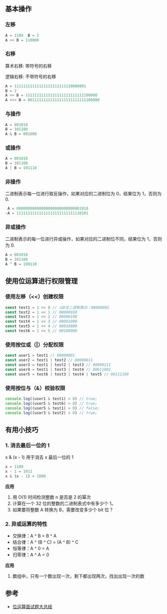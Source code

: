 ## 基本操作

### 左移

```js
A = 1100  B = 2
A << B = 110000
```

### 右移

算术右移: 带符号的右移

逻辑右移: 不带符号的右移

```js
A = 11111111111111111111111110000001
B = 2
A >> B = 11111111111111111111111111100000
A >>> B = 00111111111111111111111111100000
```

### 与操作

```js
A = 001010
B = 101100
A & B = 001000
```

### 或操作

```js
A = 001010
B = 101100
A | B = 101110
```

### 非操作

二进制表示每一位进行取反操作，如果对应的二进制位为 0，结果位为 1，否则为 0.

```js
 A = 00000000000000000000000000001010
~A = 11111111111111111111111111110101
```

### 异或操作

二进制表示的每一位进行异或操作，如果对应的二进制位不同，结果位为 1，否则为 0.

```js
A = 001010
B = 101100
A ^ B = 100110
```

## 使用位运算进行权限管理

### 使用左移（\<\<）创建权限

```js
const test1 = 1 << 0 // 以8位二进制表示：00000001
const test2 = 1 << 1 // 00000010
const test3 = 1 << 2 // 00000100
const test4 = 1 << 3 // 00001000
const test5 = 1 << 4 // 00010000
const test6 = 1 << 5 // 00100000
```

### 使用按位或（|）分配权限

```js
const user1 = test1 // 00000001
const user2 = test1 | test2 // 00000011
const user3 = test1 | test2 | test3 // 00000111
const user4 = test1 | test3 | test4 // 00011001
const user5 = test6 | test3 | test4 | test5 // 00111100
```

### 使用按位与（&）校验权限

```js
console.log((user1 & test1) > 0) // true;
console.log((user5 & test6) > 0) // true;
console.log((user5 & test1) > 0) // false;
console.log((user3 & test2) > 0) // true;
```

## 有用小技巧

### 1. 消去最后一位的 1

x & (x - 1) 用于消去 x 最后一位的 1

```js
x = 1100
x - 1 = 1011
x & (x - 1) = 1000
```

**应用**

1. 用 O(1) 时间检测整数 n 是否是 2 的幂次
2. 计算在一个 32 位的整数的二进制表式中有多少个 1。
3. 如果要将整数 A 转换为 B，需要改变多少个 bit 位？

### 2. 异或运算的特性

- 交换律：A ^ B = B ^ A
- 结合律：A ^ (B ^ C) = (A ^ B) ^ C
- 恒等律：A ^ 0 = A
- 归零律：A ^ A = 0

**应用**

1. 数组中，只有一个数出现一次，剩下都出现两次，找出出现一次的数

## 参考

- [位运算面试题大总结](https://zhuanlan.zhihu.com/p/26890617)
